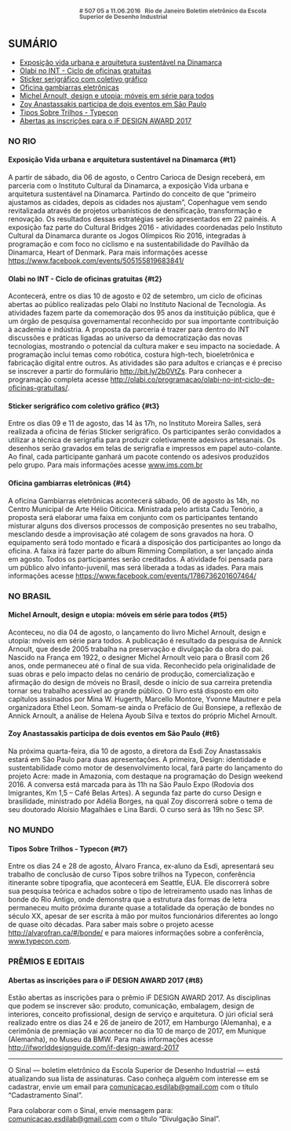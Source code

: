 <!--
---
title: sinal 507 - Esdi
-->
<div style="  width:40em;max-width: 40em;margin: 0 auto;" markdown=1>

<div style="background:url(img/selo.png) no-repeat;line-height:1em;font-size:0.85em;font-weight:bold;color:#555;padding: 0 0 0 145px;margin:0 0 3em 0;" markdown="1">
# 507
05 a 11.06.2016   Rio de Janeiro   
Boletim eletrônico da Escola Superior de Desenho Industrial
</div>



## SUMÁRIO 

  * [Exposição vida urbana e arquitetura sustentável na Dinamarca](#t1)
  * [Olabi no INT - Ciclo de oficinas gratuitas](#t2)
  * [Sticker serigráfico com coletivo gráfico](#t3)
  * [Oficina gambiarras eletrônicas](#t4)
  * [Michel Arnoult, design e utopia: móveis em série para todos](#t5)
  * [Zoy Anastassakis participa de dois eventos em São Paulo](#t6)
  * [Tipos Sobre Trilhos - Typecon](#t7)
  * [Abertas as inscrições para o iF DESIGN AWARD 2017](#t8)

### NO RIO 

#### Exposição Vida urbana e arquitetura sustentável na Dinamarca {#t1}

A partir de sábado, dia 06 de agosto, o Centro Carioca de Design receberá, em parceria com o Instituto Cultural da Dinamarca, a exposição Vida urbana e arquitetura sustentável na Dinamarca. Partindo do conceito de que “primeiro ajustamos as cidades, depois as cidades nos ajustam”, Copenhague vem sendo revitalizada através de projetos urbanísticos de densificação, transformação e renovação. Os resultados dessas estratégias serão apresentados em 22 painéis. A exposição faz parte do Cultural Bridges 2016 - atividades coordenadas pelo Instituto Cultural da Dinamarca durante os Jogos Olímpicos Rio 2016, integradas à programação e com foco no ciclismo e na sustentabilidade do Pavilhão da Dinamarca, Heart of Denmark. Para mais informações acesse https://www.facebook.com/events/505155819683841/ 

#### Olabi no INT - Ciclo de oficinas gratuitas {#t2}

Acontecerá, entre os dias 10 de agosto e 02 de setembro, um ciclo de oficinas abertas ao público realizadas pelo Olabi no Instituto Nacional de Tecnologia. As atividades fazem parte da comemoração dos 95 anos da instituição pública, que é um órgão de pesquisa governamental reconhecido por sua importante contribuição à academia e indústria. A proposta da parceria é trazer para dentro do INT discussões e práticas ligadas ao universo da democratização das novas tecnologias, mostrando o potencial da cultura maker e seu impacto na sociedade. A programação inclui temas como robótica, costura high-tech, bioeletrônica e fabricação digital entre outros. As atividades são para adultos e crianças e é preciso se inscrever a partir do formulário http://bit.ly/2b0VtZs. Para conhecer a programação completa acesse http://olabi.co/programacao/olabi-no-int-ciclo-de-oficinas-gratuitas/. 


#### Sticker serigráfico com coletivo gráfico {#t3} 

Entre os dias 09 e 11 de agosto, das 14 às 17h, no Instituto Moreira Salles, será realizada a oficina de férias Sticker serigráfico. Os participantes serão convidados a utilizar a técnica de serigrafia para produzir coletivamente adesivos artesanais. Os desenhos serão gravados em telas de serigrafia e impressos em papel auto-colante. Ao final, cada participante ganhará um pacote contendo os adesivos produzidos pelo grupo. Para mais informações acesse www.ims.com.br 


#### Oficina gambiarras eletrônicas {#t4}

A oficina Gambiarras eletrônicas acontecerá sábado, 06 de agosto às 14h, no Centro Municipal de Arte Hélio Oiticica. Ministrada pelo artista Cadu Tenório, a proposta será elaborar uma faixa em conjunto com os participantes tentando misturar alguns dos diversos processos de composição presentes no seu trabalho, mesclando desde a improvisação até colagem de sons gravados na hora. O equipamento será todo montado e ficará a disposição dos participantes ao longo da oficina. A faixa irá fazer parte do album Rimming Compilation, a ser lançado ainda em agosto. Todos os participantes serão creditados. A atividade foi pensada para um público alvo infanto-juvenil, mas será liberada a todas as idades. Para mais informações acesse https://www.facebook.com/events/1786736201607464/

### NO BRASIL

#### Michel Arnoult, design e utopia: móveis em série para todos {#t5}

Aconteceu, no dia 04 de agosto, o lançamento do livro Michel Arnoult, design e utopia: móveis em série para todos. A publicação é resultado da pesquisa de Annick Arnoult, que desde 2005 trabalha na preservação e divulgação da obra do pai. Nascido na França em 1922, o designer Michel Arnoult veio para o Brasil com 26 anos, onde permaneceu até o final de sua vida. Reconhecido pela originalidade de suas obras e pelo impacto delas no cenário de produção, comercialização e afirmação do design de móveis no Brasil, desde o início de sua carreira pretendia tornar seu trabalho acessível ao grande público. O livro está disposto em oito capítulos assinados por Mina W. Hugerth, Marcello Montore, Yvonne Mautner e pela organizadora Ethel Leon. Somam-se ainda o Prefácio de Gui Bonsiepe, a reflexão de Annick Arnoult, a análise de Helena Ayoub Silva e textos do próprio Michel Arnoult. 


####  Zoy Anastassakis participa de dois eventos em São Paulo {#t6}

Na próxima quarta-feira, dia 10 de agosto, a diretora da Esdi Zoy Anastassakis estará em São Paulo para duas apresentações. A primeira, Design: identidade e sustentabilidade como motor de desenvolvimento local, fará parte do lançamento do projeto Acre: made in Amazonia, com destaque na programação do Design weekend 2016. A conversa está marcada para às 11h na São Paulo Expo (Rodovia dos Imigrantes, Km 1,5 – Café Belas Artes). A segunda faz parte do curso Design e brasilidade, ministrado por Adélia Borges, na qual Zoy discorrerá sobre o tema de seu doutorado Aloísio Magalhães e Lina Bardi. O curso será às 19h no Sesc SP. 


### NO MUNDO

#### Tipos Sobre Trilhos - Typecon {#t7}

Entre os dias 24 e 28 de agosto, Álvaro Franca, ex-aluno da Esdi, apresentará seu trabalho de conclusão de curso Tipos sobre trilhos na Typecon, conferência itinerante sobre tipografia, que acontecerá em Seattle, EUA. Ele discorrerá sobre sua pesquisa teórica e achados sobre o tipo de letreiramento usado nas linhas de bonde do Rio Antigo, onde demonstra que a estrutura das formas de letra permaneceu muito próxima durante quase a totalidade da operação de bondes no século XX, apesar de ser escrita à mão por muitos funcionários diferentes ao longo de quase oito décadas. Para saber mais sobre o projeto acesse http://alvarofran.ca/#/bonde/ e para maiores informações sobre a conferência, www.typecon.com. 

### PRÊMIOS E EDITAIS

#### Abertas as inscrições para o iF DESIGN AWARD 2017 {#t8}

Estão abertas as inscrições para o prêmio iF DESIGN AWARD 2017. As disciplinas que podem se inscrever são: produto, comunicação, embalagem, design de interiores, conceito profissional, design de serviço e arquitetura. O júri oficial será realizado entre os dias 24 e 26 de janeiro de 2017, em Hamburgo (Alemanha), e a cerimônia de premiação vai acontecer no dia 10 de março de 2017, em Munique (Alemanha), no Museu da BMW. Para mais informações acesse http://ifworlddesignguide.com/if-design-award-2017  


- - -

O Sinal — boletim eletrônico da Escola Superior de Desenho Industrial — está atualizando sua lista de assinaturas. Caso conheça alguém com interesse em se cadastrar, envie um email para comunicacao.esdilab@gmail.com com o título “Cadastramento Sinal”. 

Para colaborar com o Sinal, envie mensagem para: comunicacao.esdilab@gmail.com com o título “Divulgação Sinal”.

</div>

<img src="img/selo.png" style="display:none;opacity:0;width:0;height:0;" />
